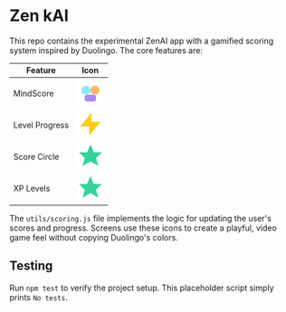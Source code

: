 # Zen kAI

This repo contains the experimental ZenAI app with a gamified scoring system inspired by Duolingo. The core features are:

| Feature | Icon |
| --- | --- |
| MindScore | ![MindScore](assets/icons/brain.svg) |
| Level Progress | ![Momentum](assets/icons/bolt.svg) |
| Score Circle | ![Level](assets/icons/level.svg) |
| XP Levels | ![Level](assets/icons/level.svg) |

The `utils/scoring.js` file implements the logic for updating the user's scores and progress. Screens use these icons to create a playful, video game feel without copying Duolingo's colors.

## Testing

Run `npm test` to verify the project setup. This placeholder script simply prints `No tests`.
